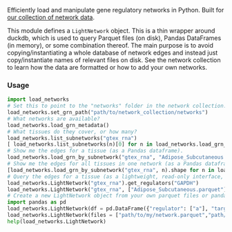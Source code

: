 Efficiently load and manipulate gene regulatory networks in Python. Built for [our collection of network data](https://github.com/ekernf01/network_collection).

This module defines a `LightNetwork` object. This is a thin wrapper around duckdb, which is used to query Parquet files (on disk), Pandas DataFrames (in memory), or some combination thereof. The main purpose is to avoid copying/instantiating a whole database of network edges and instead just copy/instantiate names of relevant files on disk. See the network collection to learn how the data are formatted or how to add your own networks.

### Usage

```python
import load_networks
# Set this to point to the "networks" folder in the network collection. 
load_networks.set_grn_path("path/to/network_collection/networks")
# What networks are available?
load_networks.load_grn_metadata()
# What tissues do they cover, or how many?
load_networks.list_subnetworks("gtex_rna")
[ load_networks.list_subnetworks(n)[0] for n in load_networks.load_grn_metadata()['name'] ]
# Show me the edges for a tissue (as a Pandas dataframe). 
load_networks.load_grn_by_subnetwork("gtex_rna", "Adipose_Subcutaneous.parquet").head()
# Show me the edges for all tissues in one network (as a Pandas dataframe).
[load_networks.load_grn_by_subnetwork("gtex_rna", n).shape for n in load_networks.list_subnetworks('gtex_rna') ]
# Query the edges for a tissue (as a lightweight, read-only interface, without loading the edges into memory)
load_networks.LightNetwork("gtex_rna").get_regulators("GAPDH")
load_networks.LightNetwork("gtex_rna", ["Adipose_Subcutaneous.parquet"]).get_regulators("GAPDH")
# Create a new LightNetwork object from your own parquet files or pandas dataframes
import pandas as pd
load_networks.LightNetwork(df = pd.DataFrame({"regulator": ["a"], "target": ["b"], "weight": [-1]}))
load_networks.LightNetwork(files = ["path/to/my/network.parquet","path/to/my/other/network.parquet"])
help(load_networks.LightNetwork)
```

